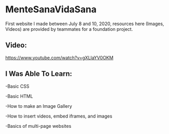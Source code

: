 # MenteSanaVidaSana
First website I made between July 8 and 10, 2020, resources here (Images, Videos) are provided by teammates for a foundation project.
## Video:
https://www.youtube.com/watch?v=gXLlaYV0OKM
## I Was Able To Learn:

-Basic CSS




-Basic HTML




-How to make an Image Gallery




-How to insert videos, embed iframes, and images




-Basics of multi-page websites
